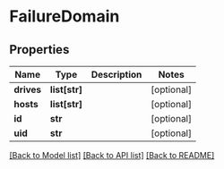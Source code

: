 # FailureDomain

## Properties
Name | Type | Description | Notes
------------ | ------------- | ------------- | -------------
**drives** | **list[str]** |  | [optional] 
**hosts** | **list[str]** |  | [optional] 
**id** | **str** |  | [optional] 
**uid** | **str** |  | [optional] 

[[Back to Model list]](../README.md#documentation-for-models) [[Back to API list]](../README.md#documentation-for-api-endpoints) [[Back to README]](../README.md)

